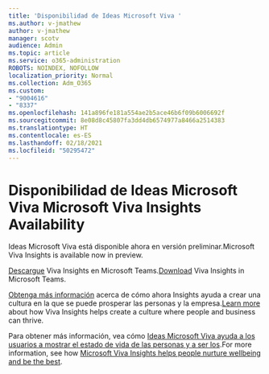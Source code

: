 ```yaml
---
title: 'Disponibilidad de Ideas Microsoft Viva '
ms.author: v-jmathew
author: v-jmathew
manager: scotv
audience: Admin
ms.topic: article
ms.service: o365-administration
ROBOTS: NOINDEX, NOFOLLOW
localization_priority: Normal
ms.collection: Adm_O365
ms.custom:
- "9004616"
- "8337"
ms.openlocfilehash: 141a896fe181a554ae2b5ace46b6f09b6006692f
ms.sourcegitcommit: 8e08d8c45807fa3dd4db6574977a8466a2514383
ms.translationtype: HT
ms.contentlocale: es-ES
ms.lasthandoff: 02/18/2021
ms.locfileid: "50295472"
---
```

# <a name="microsoft-viva-insights-availability"></a><span data-ttu-id="a6839-102">Disponibilidad de Ideas Microsoft Viva </span><span class="sxs-lookup"><span data-stu-id="a6839-102">Microsoft Viva Insights Availability</span></span>

<span data-ttu-id="a6839-103">Ideas Microsoft Viva está disponible ahora en versión preliminar.</span><span class="sxs-lookup"><span data-stu-id="a6839-103">Microsoft Viva Insights is available now in preview.</span></span>

<span data-ttu-id="a6839-104">[Descargue](https://aka.ms/InsightsDocumentation) Viva Insights en Microsoft Teams.</span><span class="sxs-lookup"><span data-stu-id="a6839-104">[Download](https://aka.ms/InsightsDocumentation) Viva Insights in Microsoft Teams.</span></span>

<span data-ttu-id="a6839-105">[Obtenga más información](https://aka.ms/VivaInsights) acerca de cómo ahora Insights ayuda a crear una cultura en la que se puede prosperar las personas y la empresa.</span><span class="sxs-lookup"><span data-stu-id="a6839-105">[Learn more](https://aka.ms/VivaInsights) about how Viva Insights helps create a culture where people and business can thrive.</span></span>

<span data-ttu-id="a6839-106">Para obtener más información, vea cómo [Ideas Microsoft Viva ayuda a los usuarios a mostrar el estado de vida de las personas y a ser los](https://techcommunity.microsoft.com/t5/microsoft-viva-blog/microsoft-viva-insights-helps-people-nurture-wellbeing-and-be/ba-p/2107010).</span><span class="sxs-lookup"><span data-stu-id="a6839-106">For more information, see how [Microsoft Viva Insights helps people nurture wellbeing and be the best](https://techcommunity.microsoft.com/t5/microsoft-viva-blog/microsoft-viva-insights-helps-people-nurture-wellbeing-and-be/ba-p/2107010).</span></span>
